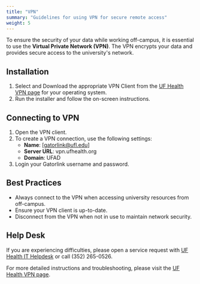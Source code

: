```yaml
---
title: "VPN"
summary: "Guidelines for using VPN for secure remote access"
weight: 5
---
```


To ensure the security of your data while working off-campus, it is essential to use the **Virtual Private Network (VPN)**. The VPN encrypts your data and provides secure access to the university's network.

## Installation
1. Select and Download the appropriate VPN Client from the [UF Health VPN page](https://ufhealth.org/vpn) for your operating system.
2. Run the installer and follow the on-screen instructions.

## Connecting to VPN
1. Open the VPN client.
2. To create a VPN connection, use the following settings:
   - **Name**: [gatorlink@ufl.edu]
   - **Server URL**: vpn.ufhealth.org
   - **Domain**: UFAD
3. Login your Gatorlink username and password.

## Best Practices
- Always connect to the VPN when accessing university resources from off-campus.
- Ensure your VPN client is up-to-date.
- Disconnect from the VPN when not in use to maintain network security.

## Help Desk
If you are experiencing difficulties, please open a service request with [UF Health IT Helpdesk](https://ithelp.ufhealth.org/HEAT/) or call (352) 265-0526.

For more detailed instructions and troubleshooting, please visit the [UF Health VPN page](https://ufhealth.org/vpn).
